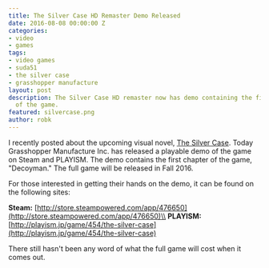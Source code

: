 ```yaml
---
title: The Silver Case HD Remaster Demo Released
date: 2016-08-08 00:00:00 Z
categories:
- video
- games
tags:
- video games
- suda51
- the silver case
- grasshopper manufacture
layout: post
description: The Silver Case HD remaster now has demo containing the first chapter
  of the game.
featured: silvercase.png
author: robk
---
```


I recently posted about the upcoming visual novel, [The Silver Case](http://pawnsperspective.com/the-silver-case-hd-remaster/). Today Grasshopper Manufacture Inc. has released a playable demo of the game on Steam and PLAYISM. The demo contains the first chapter of the game, "Decoyman." The full game will be released in Fall 2016.

For those interested in getting their hands on the demo, it can be found on the following sites:

**Steam:** [http://store.steampowered.com/app/476650](http://store.steampowered.com/app/476650)\\
**PLAYISM:** [http://playism.jp/game/454/the-silver-case](http://playism.jp/game/454/the-silver-case)

There still hasn't been any word of what the full game will cost when it comes out.
